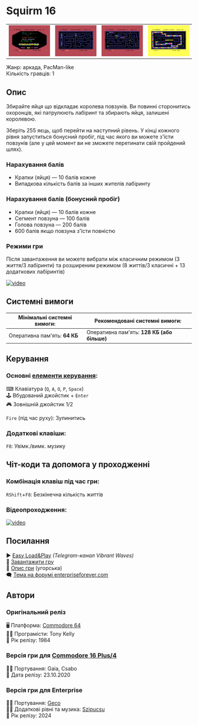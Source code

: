 # Squirm 16

| | | | |
| --- | --- | --- | --- |
|![screen1](screenshots/scrn_squirm16_1.png)|![screen2](screenshots/scrn_squirm16_2.png)|![screen3](screenshots/scrn_squirm16_3.png)|![screen4](screenshots/scrn_squirm16_4.png)|

Жанр: аркада, PacMan-like  
Кількість гравців: 1

## Опис

Збирайте яйця що відкладає королева повзунів. Ви повинні сторонитись охоронців, які патрулюють лабіринт та збирають яйця, залишені королевою.

Зберіть 255 яєць, щоб перейти на наступний рівень. У кінці кожного рівня запуститься бонусний пробіг, під час якого ви можете з'їсти повзунів (але у цей момент ви не зможете перетинати свій пройдений шлях).

### Нарахування балів

- Крапки (яйця) — 10 балів кожне
- Випадкова кількість балів за інших жителів лабіринту

### Нарахування балів (бонусний пробіг)

- Крапки (яйця) — 10 балів кожне
- Сегмент повзуна — 100 балів
- Голова повзуна — 200 балів
- 600 балів якщо повзуна з'їсти повністю

### Режими гри

Після завантаження ви можете вибрати між класичним режимом (3 життя/3 лабіринти) та розширеним режимом (8 життів/3 класичні + 13 додаткових лабіринтів)

[![video](https://img.youtube.com/vi/cSfx-C0ePpA/0.jpg)](https://www.youtube.com/watch?v=cSfx-C0ePpA)

## Системні вимоги

|Мінімальні системні вимоги:|Рекомендовані системні вимоги:|
|---------------------------|------------------------------|
|Оперативна пам'ять: **64 КБ**|Оперативна пам'ять: **128 КБ (або більше)**|  

## Керування
### Основні [елементи керування](../controllers.md):
⌨ Клавіатура (`Q`, `A`, `O`, `P`, `Space`)  
🕹 Вбудований джойстик + `Enter`  
🎮 Зовнішній джойстик 1/2

`Fire` (під час руху): Зупинитись

### Додаткові клавіши:
`F8`: Увімк./вимк. музику

## Чіт-коди та допомога у проходженні

### Комбінація клавіш під час гри:
`RShift`+`F8`: Безкінечна кількість життів

### Відеопроходження:
[![video](https://img.youtube.com/vi/1YNSxdI-ZT0/0.jpg)](https://www.youtube.com/watch?v=1YNSxdI-ZT0)

## Посилання

▶ [Easy Load&Play](https://t.me/EP128k_Load_n_Play/682) *(Telegram-канал Vibrant Waves)*  
💾 [Завантажити гру](http://www.ep128.hu/Ep_Games/Prg/Squirm_16.rar)  
📃 [Опис гри](http://ep128.hu/Ep_Games/Leiras/Squirm16.htm) (угорська)  
🗨 [Тема на форумі enterpriseforever.com](https://enterpriseforever.com/commodore-rol/squirm-16/)  

## Автори
### Оригінальний реліз
🖥 Платформа: [Commodore 64](https://www.lemon64.com/game/squirm)  
👨‍💻 Програмісти: Tony Kelly  
📅 Рік релізу: 1984  

### Версія гри для [Commodore 16 Plus/4](https://plus4world.powweb.com/software/Squirm_16)
👨‍💻 Портування: Gaia, Csabo  
📅 Дата релізу: 23.10.2020

### Версія гри для Enterprise
👨‍💻 Портування: [Geco](../../community/geco.md)  
👨‍💻 Додаткові рівні та музика: [Szipucsu](../../community/szipucsu.md)  
📅 Рік релізу: 2024